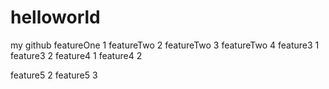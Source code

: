helloworld
==========

my github
featureOne 1
featureTwo 2
featureTwo 3
featureTwo 4
feature3 1
feature3 2
feature4 1
feature4 2

feature5 2
feature5 3